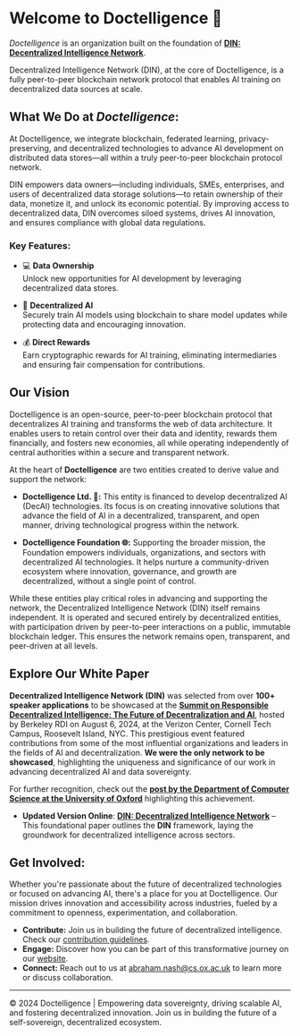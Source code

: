 # Welcome to Doctelligence 🚀

*Doctelligence* is an organization built on the foundation of **[DIN: Decentralized Intelligence Network](https://arxiv.org/abs/2407.02461)**.

Decentralized Intelligence Network (DIN), at the core of Doctelligence, is a fully peer-to-peer blockchain network protocol that enables AI training on decentralized data sources at scale.

## What We Do at *Doctelligence*:

At Doctelligence, we integrate blockchain, federated learning, privacy-preserving, and decentralized technologies to advance AI development on distributed data stores—all within a truly peer-to-peer blockchain protocol network.

DIN empowers data owners—including individuals, SMEs, enterprises, and users of decentralized data storage solutions—to retain ownership of their data, monetize it, and unlock its economic potential. By improving access to decentralized data, DIN overcomes siloed systems, drives AI innovation, and ensures compliance with global data regulations.

### Key Features:

- 💻 **Data Ownership**  
  Unlock new opportunities for AI development by leveraging decentralized data stores.

- 🤖 **Decentralized AI**  
  Securely train AI models using blockchain to share model updates while protecting data and encouraging innovation.

- 💰 **Direct Rewards**  
  Earn cryptographic rewards for AI training, eliminating intermediaries and ensuring fair compensation for contributions.

## Our Vision

Doctelligence is an open-source, peer-to-peer blockchain protocol that decentralizes AI training and transforms the web of data architecture. It enables users to retain control over their data and identity, rewards them financially, and fosters new economies, all while operating independently of central authorities within a secure and transparent network.

At the heart of **Doctelligence** are two entities created to derive value and support the network:

- **Doctelligence Ltd. 🔬:** This entity is financed to develop decentralized AI (DecAI) technologies. Its focus is on creating innovative solutions that advance the field of AI in a decentralized, transparent, and open manner, driving technological progress within the network.

- **Doctelligence Foundation 🌐:** Supporting the broader mission, the Foundation empowers individuals, organizations, and sectors with decentralized AI technologies. It helps nurture a community-driven ecosystem where innovation, governance, and growth are decentralized, without a single point of control.

While these entities play critical roles in advancing and supporting the network, the Decentralized Intelligence Network (DIN) itself remains independent. It is operated and secured entirely by decentralized entities, with participation driven by peer-to-peer interactions on a public, immutable blockchain ledger. This ensures the network remains open, transparent, and peer-driven at all levels.

## Explore Our White Paper

**Decentralized Intelligence Network (DIN)** was selected from over **100+ speaker applications** to be showcased at the **[Summit on Responsible Decentralized Intelligence: The Future of Decentralization and AI](https://rdi.berkeley.edu/events/decentralizationaisummit24)**, hosted by Berkeley RDI on August 6, 2024, at the Verizon Center, Cornell Tech Campus, Roosevelt Island, NYC. This prestigious event featured contributions from some of the most influential organizations and leaders in the fields of AI and decentralization. **We were the only network to be showcased**, highlighting the uniqueness and significance of our work in advancing decentralized AI and data sovereignty.

For further recognition, check out the **[post by the Department of Computer Science at the University of Oxford](https://www.linkedin.com/feed/update/urn:li:activity:7229826012803395584/)** highlighting this achievement.

- **Updated Version Online**: [**DIN: Decentralized Intelligence Network**](https://github.com/Doctelligence/White-Paper/blob/main/Decentralized%20Intelligence%20Network%20(DIN).pdf) – This foundational paper outlines the **DIN** framework, laying the groundwork for decentralized intelligence across sectors.

## Get Involved:

Whether you're passionate about the future of decentralized technologies or focused on advancing AI, there's a place for you at Doctelligence. Our mission drives innovation and accessibility across industries, fueled by a commitment to openness, experimentation, and collaboration.

- **Contribute:** Join us in building the future of decentralized intelligence. Check our [contribution guidelines](https://github.com/Doctelligence/DIN-Protocol-Proposals-DPP).
- **Engage:** Discover how you can be part of this transformative journey on our [website](https://doctelligence.github.io).
- **Connect:** Reach out to us at [abraham.nash@cs.ox.ac.uk](mailto:abraham.nash@cs.ox.ac.uk) to learn more or discuss collaboration.

---

© 2024 Doctelligence | Empowering data sovereignty, driving scalable AI, and fostering decentralized innovation. Join us in building the future of a self-sovereign, decentralized ecosystem.
